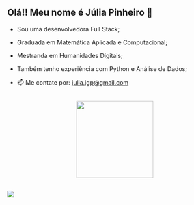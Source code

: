 ## Olá!! Meu nome é Júlia Pinheiro 👋

- Sou uma desenvolvedora Full Stack;
- Graduada em Matemática Aplicada e Computacional;
- Mestranda em Humanidades Digitais;
- Também tenho experiência com Python e Análise de Dados;

- 📫 Me contate por: julia.jgp@gmail.com

##

<div align="center">
  <a href="https://github.com/juliajgp">
  <!--<img height="180em" src="https://github-readme-stats.vercel.app/api?username=juliajgp&show_icons=true&theme=dracula&include_all_commits=true&count_private=true"/>-->
  <img height="180em" src="https://github-readme-stats.vercel.app/api/top-langs/?username=juliajgp&layout=compact&langs_count=7&theme=dracula"/>
    </div>
 
##
  
<div align=center">
<a href=https://www.linkedin.com/in/julia-gomes-pinheiro/" target="_blank"><img src="https://img.shields.io/badge/-LinkedIn-%230077B5?style=for-the-badge&logo=linkedin&logoColor=white" target="_blank"></a>

 
##
  
